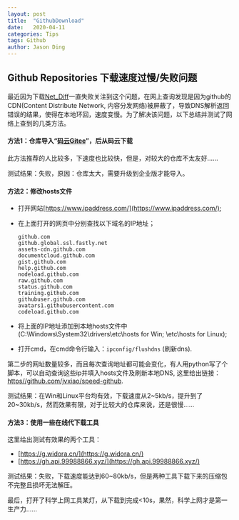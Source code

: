 ```yaml
---
layout: post
title:  "GithubDownload"
date:   2020-04-11
categories: Tips
tags: Github
author: Jason Ding
---
```


## Github Repositories 下载速度过慢/失败问题

最近因为下载[Net_Diff](https://github.com/YizeZhang/Net_Diff)一直失败关注到这个问题，在网上查询发现是因为github的CDN(Content Distribute Network, 内容分发网络)被屏蔽了，导致DNS解析返回错误的结果，使得在本地环回，速度变慢。为了解决该问题，以下总结并测试了网络上查到的几类方法。



#### **方法1：仓库导入“[码云Gitee](https://gitee.com/)”，后从码云下载**

此方法推荐的人比较多，下速度也比较快，但是，对较大的仓库不太友好......

测试结果：失败，原因：仓库太大，需要升级到企业版才能导入。



#### **方法2：修改hosts文件**

- 打开网站[https://www.ipaddress.com/](https://www.ipaddress.com/);

- 在上面打开的网页中分别查找以下域名的IP地址；

  ```
  github.com
  github.global.ssl.fastly.net
  assets-cdn.github.com
  documentcloud.github.com
  gist.github.com
  help.github.com
  nodeload.github.com
  raw.github.com
  status.github.com
  training.github.com
  githubuser.github.com
  avatars1.githubusercontent.com
  codeload.github.com
  ```

  

- 将上面的IP地址添加到本地hosts文件中(C:\Windows\System32\drivers\etc\hosts for Win; \etc\hosts for Linux);

- 打开cmd，在cmd命令行输入：`ipconfig/flushdns` (刷新dns).

第二步的网址数量较多，而且每次查询地址都可能会变化，有人用python写了个脚本，可以自动查询这些ip并填入hosts文件及刷新本地DNS, 这里给出链接：[https//github.com/jvxiao/speed-github](https//github.com/jvxiao/speed-github).

测试结果：在Win和Linux平台均有效，下载速度从2~5kb/s，提升到了20~30kb/s，然而效果有限，对于比较大的仓库来说，还是很慢......



#### **方法3：使用一些在线代下载工具**

这里给出测试有效果的两个工具：

- [https://g.widora.cn/](https://g.widora.cn/)
- [https://gh.api.99988866.xyz/](https://gh.api.99988866.xyz/)

测试结果：失败，下载速度能达到60~80kb/s，但是两种工具下载下来的压缩包不完整且损坏无法解压。



最后，打开了科学上网工具某灯，从下载到完成<10s，果然，科学上网才是第一生产力......